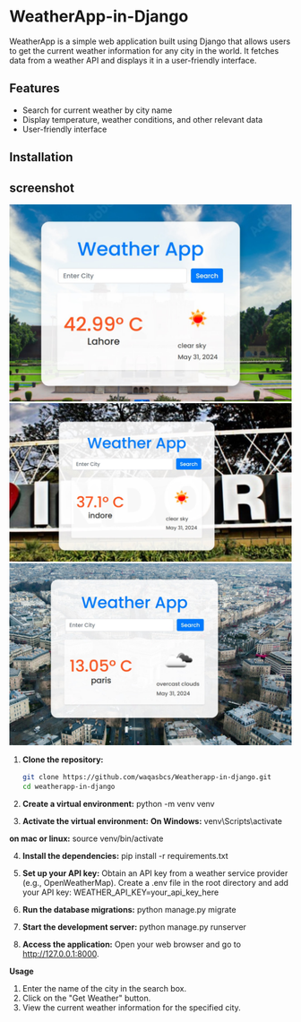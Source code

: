 # WeatherApp-in-Django

WeatherApp is a simple web application built using Django that allows users to get the current weather information for any city in the world. It fetches data from a weather API and displays it in a user-friendly interface.

## Features

- Search for current weather by city name
- Display temperature, weather conditions, and other relevant data
- User-friendly interface

## Installation

## screenshot


![Screenshot-1](https://github.com/waqasbcs/Weatherapp-in-django/blob/main/screenshorts/WhatsApp%20Image%202024-05-31%20at%2013.10.43_880235ea.jpg)
![Screenshot-2](https://github.com/waqasbcs/Weatherapp-in-django/blob/main/screenshorts/WhatsApp%20Image%202024-05-31%20at%2013.11.14_421740fc.jpg)
![Screenshot-3](https://github.com/waqasbcs/Weatherapp-in-django/blob/main/screenshorts/WhatsApp%20Image%202024-05-31%20at%2013.11.46_bccc3d16.jpg)


1. **Clone the repository:**

   ```bash
   git clone https://github.com/waqasbcs/Weatherapp-in-django.git
   cd weatherapp-in-django

2. **Create a virtual environment:**
   python -m venv venv

3. **Activate the virtual environment:**
 **On Windows:** 
venv\Scripts\activate

 **on mac or linux:**
 source venv/bin/activate

4. **Install the dependencies:**
pip install -r requirements.txt

5. **Set up your API key:**
 Obtain an API key from a weather service provider (e.g., OpenWeatherMap).
 Create a .env file in the root directory and add your API key:
  WEATHER_API_KEY=your_api_key_here

6. **Run the database migrations:**
python manage.py migrate

7. **Start the development server:**
python manage.py runserver

8. **Access the application:**
Open your web browser and go to http://127.0.0.1:8000.

**Usage**
1. Enter the name of the city in the search box.
2. Click on the "Get Weather" button.
3. View the current weather information for the specified city.






























   


